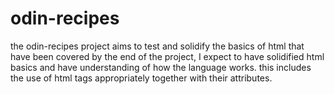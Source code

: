 # odin-recipes
the odin-recipes project aims to test and solidify the basics of html that have been covered 
by the end of the project, I expect to have solidified html basics and have understanding of how the language works.
this includes the use of html tags appropriately together with their attributes.